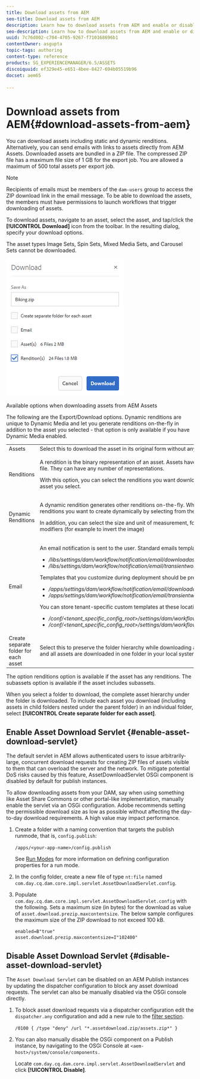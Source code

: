 ```yaml
---
title: Download assets from AEM
seo-title: Download assets from AEM
description: Learn how to download assets from AEM and enable or disable the download functionality.
seo-description: Learn how to download assets from AEM and enable or disable the download functionality.
uuid: 7c76d002-c704-4705-9267-f710168696b1
contentOwner: asgupta
topic-tags: authoring
content-type: reference
products: SG_EXPERIENCEMANAGER/6.5/ASSETS
discoiquuid: ef329e45-e651-4bee-8427-694b05519b96
docset: aem65

---
```


# Download assets from AEM{#download-assets-from-aem}

You can download assets including static and dynamic renditions. Alternatively, you can send emails with links to assets directly from AEM Assets. Downloaded assets are bundled in a ZIP file. The compressed ZIP file has a maximum file size of 1 GB for the export job. You are allowed a maximum of 500 total assets per export job.

>[!NOTE]
>
>Recipients of emails must be members of the `dam-users` group to access the ZIP download link in the email message. To be able to download the assets, the members must have permissions to launch workflows that trigger downloading of assets.

To download assets, navigate to an asset, select the asset, and tap/click the **[!UICONTROL Download]** icon from the toolbar. In the resulting dialog, specify your download options.

The asset types Image Sets, Spin Sets, Mixed Media Sets, and Carousel Sets cannot be downloaded.

![Options when downloading in AEM Assets](assets/asset_download_dialog.png)

Available options when downloading assets from AEM Assets

The following are the Export/Download options. Dynamic renditions are unique to Dynamic Media and let you generate renditions on-the-fly in addition to the asset you selected - that option is only available if you have Dynamic Media enabled.

<table>
 <tbody>
  <tr>
   <td>Assets</td>
   <td>Select this to download the asset in its original form without any renditions.</td>
  </tr>
  <tr>
   <td>Renditions<br /> </td>
   <td><p>A rendition is the binary representation of an asset. Assets have a primary representation - that of the uploaded file. They can have any number of representations.</p> <p>With this option, you can select the renditions you want downloaded. The renditions available depend on the asset you select.<br /> </p> </td>
  </tr>
  <tr>
   <td>Dynamic Renditions<br /> </td>
   <td><p>A dynamic rendition generates other renditions on-the-fly. When you select this option, you also select the renditions you want to create dynamically by selecting from the <a href="https://helpx.adobe.com/experience-manager/6-5/help/assets/image-presets.html">Image Preset</a> list.</p> <p>In addition, you can select the size and unit of measurement, format, color space, resolution, and any image modifiers (for example to invert the image)</p> </td>
  </tr>
  <tr>
   <td>Email</td>
   <td><p>An email notification is sent to the user. Standard emails templates are available at the following locations:</p>
    <ul>
     <li><i>/libs/settings/dam/workflow/notification/email/downloadasset</i></li>
     <li><i>/libs/settings/dam/workflow/notification/email/transientworkflowcompleted</i></li>
    </ul> <p>Templates that you customize during deployment should be present at these locations:</p>
    <ul>
     <li><i>/apps/settings/dam/workflow/notification/email/downloadasset</i></li>
     <li><i>/apps/settings/dam/workflow/notification/email/transientworkflowcompleted</i></li>
    </ul> <p>You can store tenant-specific custom templates at these locations:</p>
    <ul>
     <li><i>/conf/&lt;tenant_specific_config_root&gt;/settings/dam/workflow/notification/email/downloadasset</i></li>
     <li><i>/conf/&lt;tenant_specific_config_root&gt;/settings/dam/workflow/notification/email/transientworkflowcompleted</i></li>
    </ul> </td>
  </tr>
  <tr>
   <td>Create separate folder for each asset</td>
   <td>Select this to preserve the folder hierarchy while downloading assets. By default, the folder hierarchy is ignored and all assets are downloaded in one folder in your local system</td>
  </tr>
 </tbody>
</table>

The option renditions option is available if the asset has any renditions. The subassets option is available if the asset includes subassets.

When you select a folder to download, the complete asset hierarchy under the folder is downloaded. To include each asset you download (including assets in child folders nested under the parent folder) in an individual folder, select **[!UICONTROL Create separate folder for each asset]**.

## Enable Asset Download Servlet {#enable-asset-download-servlet}

The default servlet in AEM allows authenticated users to issue arbitrarily-large, concurrent download requests for creating ZIP files of assets visible to them that can overload the server and the network. To mitigate potential DoS risks caused by this feature, AssetDownloadServlet OSGi component is disabled by default for publish instances.

To allow downloading assets from your DAM, say when using something like Asset Share Commons or other portal-like implementation, manually enable the servlet via an OSGi configuration. Adobe recommends setting the permissible download size as low as possible without affecting the day-to-day download requirements. A high value may impact performance.

1. Create a folder with a naming convention that targets the publish runmode, that is, `config.publish`:

   `/apps/<your-app-name>/config.publish`

   See [Run Modes](/help/sites-deploying/configure-runmodes.md#defining-configuration-properties-for-a-run-mode) for more information on defining configuration properties for a run mode.

1. In the config folder, create a new file of type `nt:file` named `com.day.cq.dam.core.impl.servlet.AssetDownloadServlet.config`.
1. Populate `com.day.cq.dam.core.impl.servlet.AssetDownloadServlet.config` with the following. Sets a maximum size (in bytes) for the download as value of `asset.download.prezip.maxcontentsize`. The below sample configures the maximum size of the ZIP download to not exceed 100 kB.

   ```
   enabled=B"true"
   asset.download.prezip.maxcontentsize=I"102400"
   ```

## Disable Asset Download Servlet {#disable-asset-download-servlet}

The `Asset Download Servlet` can be disabled on an AEM Publish instances by updating the dispatcher configuration to block any asset download requests. The servlet can also be manually disabled via the OSGi console directly.

1. To block asset download requests via a dispatcher configuration edit the `dispatcher.any` configuration and add a new rule to the [filter section](https://docs.adobe.com/content/help/en/experience-manager-dispatcher/using/configuring/dispatcher-configuration.html#defining-a-filter).

   `/0100 { /type "deny" /url "*.assetdownload.zip/assets.zip*" }`

1. You can also manually disable the OSGi component on a Publish instance, by navigating to the OSGi Console at `<aem-host>/system/console/components.`

   Locate `com.day.cq.dam.core.impl.servlet.AssetDownloadServlet` and click **[!UICONTROL Disable]**.

